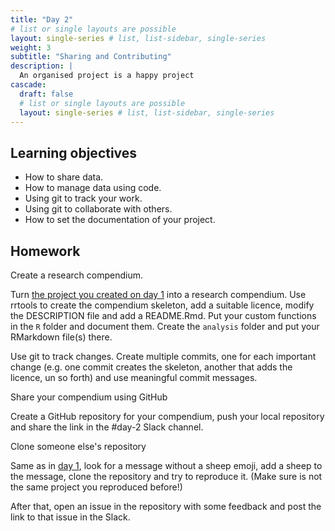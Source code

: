 ```yaml
---
title: "Day 2"
# list or single layouts are possible
layout: single-series # list, list-sidebar, single-series
weight: 3
subtitle: "Sharing and Contributing"
description: |
  An organised project is a happy project
cascade:
  draft: false
  # list or single layouts are possible
  layout: single-series # list, list-sidebar, single-series
---
```


## Learning objectives

-   How to share data.
-   How to manage data using code.
-   Using git to track your work.
-   Using git to collaborate with others.
-   How to set the documentation of your project.

## Homework

<div class = "activity">

Create a research compendium. 

Turn [the project you created on day 1](/materials/day1/#homework) into a research compendium. 
Use rrtools to create the compendium skeleton, add a suitable licence, modify the DESCRIPTION file and add a README.Rmd. 
Put your custom functions in the `R` folder and document them. 
Create the `analysis` folder and put your RMarkdown file(s) there. 

Use git to track changes. 
Create multiple commits, one for each important change (e.g. one commit creates the skeleton, another that adds the licence, un so forth) and use meaningful commit messages. 

</div>


<div class = "activity">
Share your compendium using GitHub

Create a GitHub repository for your compendium, push your local repository and share the link in the #day-2 Slack channel. 

</div>


<div class = "activity">
Clone someone else's repository

Same as in [day 1](/materials/day1/#homework), look for a message without a sheep emoji, add a sheep to the message, clone the repository and try to reproduce it. 
(Make sure is not the same project you reproduced before!)

After that, open an issue in the repository with some feedback and post the link to that issue in the Slack. 

</div>


